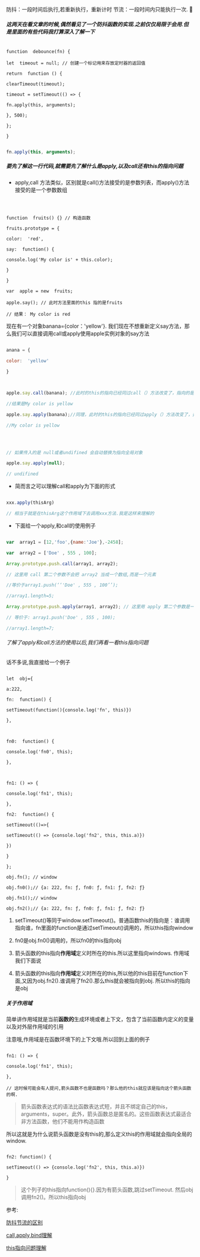 
防抖：一段时间后执行,若重新执行，重新计时
节流：一段时间内只能执行一次.

##### 这两天在看文章的时候,偶然看见了一个防抖函数的实现.之前仅仅局限于会用.但是里面的有些代码我打算深入了解一下

```JS

function  debounce(fn) {

let  timeout = null; // 创建一个标记用来存放定时器的返回值

return  function () {

clearTimeout(timeout);

timeout = setTimeout(() => {

fn.apply(this, arguments);

}, 500);

};

}

```

  

```js

fn.apply(this, arguments);

```

  

##### 要先了解这一行代码,就需要先了解什么是apply,以及call还有this的指向问题

  

- apply,call 方法类似，区别就是call()方法接受的是参数列表，而apply()方法接受的是一个参数数组

  

```JS

  

function  fruits() {} // 构造函数

fruits.prototype = {

color:  'red',

say:  function() {

console.log('My color is' + this.color);

}

}

var  apple = new  fruits;

apple.say(); // 此时方法里面的this 指的是fruits

// 结果： My color is red

```

  

现在有一个对象banana={color：'yellow'}. 我们现在不想重新定义say方法，那么我们可以直接调用call或apply使用apple实例对象的say方法

  

```js

anana = {

color:  'yellow'

}

  

apple.say.call(banana); //此时的this的指向已经同过call（）方法改变了，指向的是banana，this.color就是banana.color='yellow';

//结果是My color is yellow

apple.say.apply(banana);//同理，此时的this的指向已经同过apply（）方法改变了，指向的是banana，this.color就是banana.color ='yellow';

//My color is yellow

  
  

// 如果传入的是 null或者undifined 会自动替换为指向全局对象

apple.say.apply(null);

// undifined

```

  

- 简而言之可以理解call和apply为下面的形式

```js

xxx.apply(thisArg)

// 相当于就是在thisArg这个作用域下去调用xxx方法.我是这样来理解的

```

  

- 下面给一个apply,和call的使用例子

```js

var  array1 = [12,'foo',{name:'Joe'},-2458];

var  array2 = ['Doe' , 555 , 100];

Array.prototype.push.call(array1, array2);

// 这里用 call 第二个参数不会把 array2 当成一个数组,而是一个元素

//等价于array1.push(‘‘'Doe' , 555 , 100’’);

//array1.length=5;

Array.prototype.push.apply(array1, array2); // 这里用 apply 第二个参数是一个数组

// 等价于: array1.push('Doe' , 555 , 100);

//array1.length=7;

```

  

###### 了解了apply和call方法的使用以后,我们再看一看this指向问题

  

话不多说,我直接给一个例子

  

```JS

let  obj={

a:222,

fn:  function() {

setTimeout(function(){console.log('fn', this)})

},

  

fn0:  function() {

console.log('fn0', this);

},

  

fn1: () => {

console.log('fn1', this);

},

fn2:  function() {

setTimeout(()=>{

setTimeout(() => {console.log('fn2', this, this.a)})

})

}

};

obj.fn(); // window

obj.fn0();// {a: 222, fn: ƒ, fn0: ƒ, fn1: ƒ, fn2: ƒ}

obj.fn1();// window

obj.fn2();// {a: 222, fn: ƒ, fn0: ƒ, fn1: ƒ, fn2: ƒ}

```

  

1. setTimeout()等同于window.setTimeout()。普通函数this的指向是：谁调用指向谁，fn里面的function是通过setTimeout()调用的，所以this指向window

  

2. fn0是obj.fn0()调用的，所以fn0的this指向obj

  

3. 箭头函数的this指向**作用域**定义时所在的this.所以这里指向windows. 作用域我们下面说

  

4. 箭头函数的this指向**作用域**定义时所在的this,所以他的this目前在function下面,又因为obj.fn2().谁调用了fn2().那么this就会被指向到obj. 所以this的指向是obj

  
  

##### 关于作用域

简单讲作用域就是当前**函数的**生成环境或者上下文，包含了当前函数内定义的变量以及对外层作用域的引用

注意哦,作用域是在函数环境下的上下文哦.所以回到上面的例子

  

```JS

fn1: () => {

console.log('fn1', this);

},

// 这时候可能会有人提问,箭头函数不也是函数吗？那么他的this就应该是指向这个箭头函数的啊.

```

  

> 箭头函数表达式的语法比函数表达式短，并且不绑定自己的this，arguments，super。此外，箭头函数总是匿名的。这些函数表达式最适合非方法函数，他们不能用作构造函数

  

所以这就是为什么说箭头函数是没有this的,那么定义this的作用域就会指向全局的window.

  

```JS

fn2: function() {

setTimeout(() => {console.log('fn2', this, this.a)})

}

```

  

>这个列子的this指向function(){}.因为有箭头函数,跳过setTimeout. 然后obj调用fn2()。所以this指向obj

  
  

参考:

[防抖节流的区别](https://github.com/Advanced-Frontend/Daily-Interview-Question/issues/5)

[call,apply,bind理解](https://www.cnblogs.com/zhg277245485/p/6559475.html)

[this指向问题理解](https://segmentfault.com/a/1190000022816817)
<!--stackedit_data:
eyJoaXN0b3J5IjpbLTExNDI4ODcyNzgsLTQ3Mzc4NjU5NSw3Mj
cxNjkzMTRdfQ==
-->